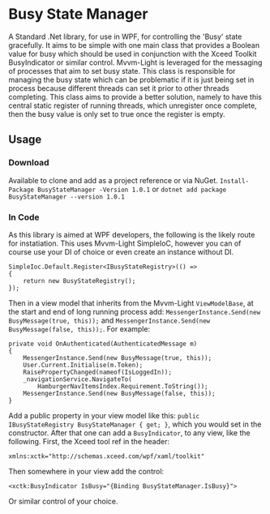 # Busy State Manager

A Standard .Net library, for use in WPF, for controlling the 'Busy' state gracefully. It aims to be simple with one main class that provides a Boolean value for busy which should be used in conjunction with the Xceed Toolkit BusyIndicator or  similar control. Mvvm-Light is leveraged for the messaging of processes that aim to set busy state. This class is responsible for managing the busy state which can be problematic if it is just being set in process because different threads can set it prior to other threads  completing. This class aims to provide a better solution, namely to have this central static register of running threads, which  unregister once complete, then the busy value is only set to  true once the register is empty.

## Usage

### Download
Available to clone and add as a project reference or via NuGet.
`Install-Package BusyStateManager -Version 1.0.1` or `dotnet add package BusyStateManager --version 1.0.1`

### In Code
As this library is aimed at WPF developers, the following is the likely route for instatiation. This uses Mvvm-Light SimpleIoC, however you can of course use your DI of choice or even create an instance without DI.
```
SimpleIoc.Default.Register<IBusyStateRegistry>(() => 
{
    return new BusyStateRegistry();
});
```
Then in a view model that inherits from the Mvvm-Light `ViewModelBase`, at the start and end of long running process add:
`MessengerInstance.Send(new BusyMessage(true, this));` and `MessengerInstance.Send(new BusyMessage(false, this));`. For example:
```
private void OnAuthenticated(AuthenticatedMessage m)
{
    MessengerInstance.Send(new BusyMessage(true, this));
    User.Current.Initialise(m.Token);
    RaisePropertyChanged(nameof(IsLoggedIn));
    _navigationService.NavigateTo(
        HamburgerNavItemsIndex.Requirement.ToString());
    MessengerInstance.Send(new BusyMessage(false, this));
}
```
Add a public property in your view model like this: `public IBusyStateRegistry BusyStateManager { get; }`, which you would set in the constructor. After that one can add a `BusyIndicator`, to any view, like the following. First, the Xceed tool ref in the header:
```
xmlns:xctk="http://schemas.xceed.com/wpf/xaml/toolkit"
```
Then somewhere in your view add the control:
```
<xctk:BusyIndicator IsBusy="{Binding BusyStateManager.IsBusy}">
```
Or similar control of your choice.
